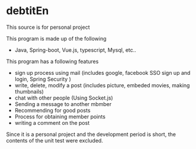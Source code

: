 # debtitEn

This source is for personal project

This program is made up of the following

 - Java, Spring-boot, Vue.js, typescript, Mysql, etc..

This program has a following features
 - sign up process using mail (includes google, facebook SSO sign up and login, Spring Security )
 - write, delete, modify a post (includes picture, embeded movies, making thumbnails)
 - chat with other people (Using Socket.js)
 - Sending a message to another mbmber
 - Recommending for good posts
 - Process for obtaining member points
 - writing a comment on the post

Since it is a personal project and the development period is short, the contents of the unit test were excluded.

